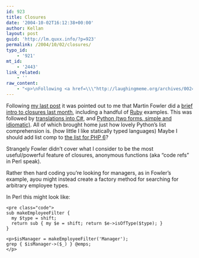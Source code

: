 ```yaml
---
id: 923
title: Closures
date: '2004-10-02T16:12:38+00:00'
author: Kellan
layout: post
guid: 'http://lm.quxx.info/?p=923'
permalink: /2004/10/02/closures/
typo_id:
    - '921'
mt_id:
    - '2443'
link_related:
    - ''
raw_content:
    - "<p>\nFollowing <a href=\\\"http://laughingmeme.org/archives/002442.html#002442\\\">my last post</a> it was pointed out to me that Martin Fowler did a <a href=\\\"http://martinfowler.com/bliki/Closures.html\\\">brief intro to closures last month</a>, including a handful of <a href=\\\"http://ruby-lang.org/\\\">Ruby</a> examples.  This was followed by <a href=\\\"http://joe.truemesh.com/blog//000390.html\\\">translations into C#</a>, and <a href=\\\"http://ivan.truemesh.com/archives/000392.html\\\">Python (two forms, simple and idiomatic)</a>.  All of which brought home just how lovely Python\\'s list comprehension is. (how little I like statically typed languages) Maybe I should add list comp to <a href=\\\"http://laughingmeme.org/archives/002442.html#002442\\\">the list for PHP 6</a>?\n</p>\n<p>\nStrangely Fowler didn\\'t cover what I consider to be the most useful/powerful feature of closures, anonymous functions (aka \\\"code refs\\\" in Perl speak).  \n</p>\n<p>\nRather then hard coding you\\'re looking for managers, as in Fowler\\'s example, ayou might instead create a factory method for searching for arbitrary employee types.\n</p>\n<p>\nIn Perl this might look like:\n<pre class=\\\"code\\\">\nsub makeEmployeeFilter {\n  my $type = shift;\n  return sub { my $e = shift; return $e->isOfType($type); }\n}\n\n$isManager = makeEmployeeFilter(\\'Manager\\');\ngrep { $isManager->($_) } @emps;\n</pre>\n</p>"
---
```


Following [my last post](http://laughingmeme.org/archives/002442.html#002442) it was pointed out to me that Martin Fowler did a [brief intro to closures last month](http://martinfowler.com/bliki/Closures.html), including a handful of [Ruby](http://ruby-lang.org/) examples. This was followed by [translations into C#](http://joe.truemesh.com/blog//000390.html), and [Python (two forms, simple and idiomatic)](http://ivan.truemesh.com/archives/000392.html). All of which brought home just how lovely Python’s list comprehension is. (how little I like statically typed languages) Maybe I should add list comp to [the list for PHP 6](http://laughingmeme.org/archives/002442.html#002442)?

Strangely Fowler didn’t cover what I consider to be the most useful/powerful feature of closures, anonymous functions (aka “code refs” in Perl speak).

Rather then hard coding you’re looking for managers, as in Fowler’s example, ayou might instead create a factory method for searching for arbitrary employee types.

In Perl this might look like:

```
<pre class="code">
sub makeEmployeeFilter {
  my $type = shift;
  return sub { my $e = shift; return $e->isOfType($type); }
}

<p>$isManager = makeEmployeeFilter('Manager');
grep { $isManager->($_) } @emps;
</p>
```